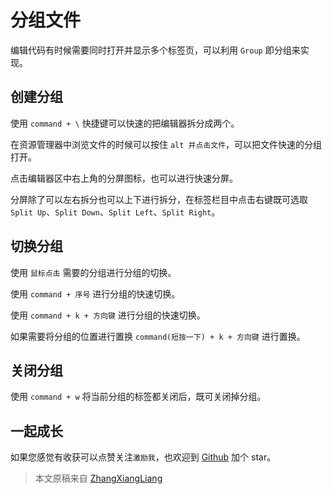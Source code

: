 # 分组文件

编辑代码有时候需要同时打开并显示多个标签页，可以利用 `Group` 即分组来实现。

## 创建分组

使用 `command + \` 快捷键可以快速的把编辑器拆分成两个。

在资源管理器中浏览文件的时候可以按住 `alt 并点击文件`，可以把文件快速的分组打开。

点击编辑器区中右上角的分屏图标，也可以进行快速分屏。

分屏除了可以左右拆分也可以上下进行拆分，在标签栏目中点击右键既可选取 `Split Up`、`Split Down`、`Split Left`、`Split Right`。

## 切换分组

使用 `鼠标点击` 需要的分组进行分组的切换。

使用 `command + 序号` 进行分组的快速切换。

使用 `command + k + 方向键` 进行分组的快速切换。

如果需要将分组的位置进行置换 `command(短按一下) + k + 方向键` 进行置换。

## 关闭分组

使用 `command + w` 将当前分组的标签都关闭后，既可关闭掉分组。
## 一起成长

如果您感觉有收获可以点赞关注`激励我`，也欢迎到 [Github](https://github.com/zhangxiangliang/vscode-tutorial) 加个 star。

> 本文原稿来自 [ZhangXiangLiang](https://github.com/zhangxiangliang)